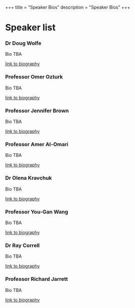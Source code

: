 +++
title = "Speaker Bios"
description = "Speaker Bios"
+++

# Speaker list

### Dr Doug Wolfe

Bio TBA

[link to biography](https://stat.osu.edu/people/wolfe.9)

### Professor Omer Ozturk

Bio TBA

[link to biography](https://stat.osu.edu/people/ozturk.4)

### Professor Jennifer Brown

Bio TBA

[link to biography](http://www.math.canterbury.ac.nz/~j.brown/)

### Professor Amer Al-Omari

Bio TBA

[link to biography](https://web2.aabu.edu.jo/Staf/index.jsp?emp=2576)

### Dr Olena Kravchuk

Bio TBA

[link to biography](https://researchers.adelaide.edu.au/profile/olena.kravchuk)

### Professor You-Gan Wang

Bio TBA

[link to biography](http://staff.qut.edu.au/staff/wangy/)

### Dr Ray Correll

Bio TBA

[link to biography](www.slides.com)


### Professor Richard Jarrett

Bio TBA

[link to biography](www.slides.com)







